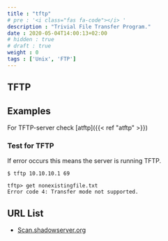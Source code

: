 ```yaml
---
title : "tftp"
# pre : '<i class="fas fa-code"></i> '
description : "Trivial File Transfer Program."
date : 2020-05-04T14:00:13+02:00
# hidden : true
# draft : true
weight : 0
tags : ['Unix', 'FTP']
---
```


## TFTP

## Examples

For TFTP-server check [atftp]({{< ref "atftp" >}})

### Test for TFTP

If error occurs this means the server is running TFTP.

```plain
$ tftp 10.10.10.1 69

tftp> get nonexistingfile.txt
Error code 4: Transfer mode not supported.
```

## URL List

* [Scan.shadowserver.org](https://scan.shadowserver.org/tftp/)
